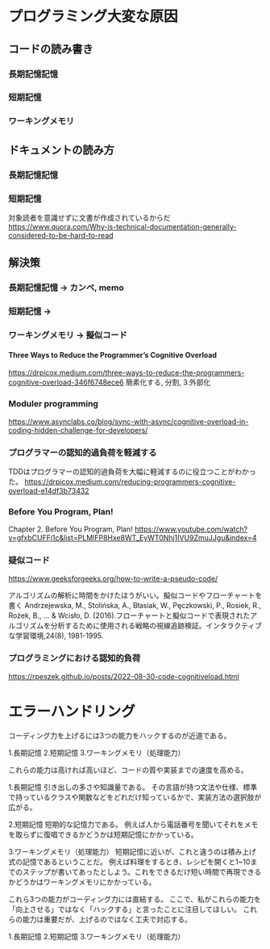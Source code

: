 # プログラミング大変な原因

## コードの読み書き
### 長期記憶記憶
### 短期記憶
### ワーキングメモリ

## ドキュメントの読み方
### 長期記憶記憶
### 短期記憶

対象読者を意識せずに文書が作成されているからだ
https://www.quora.com/Why-is-technical-documentation-generally-considered-to-be-hard-to-read

## 解決策
### 長期記憶記憶 -> カンペ, memo
### 短期記憶 -> 
### ワーキングメモリ -> 擬似コード

#### Three Ways to Reduce the Programmer’s Cognitive Overload
https://drpicox.medium.com/three-ways-to-reduce-the-programmers-cognitive-overload-346f6748ece6
簡素化する, 分割, 3.外部化

### Moduler programming
https://www.asynclabs.co/blog/sync-with-async/cognitive-overload-in-coding-hidden-challenge-for-developers/

### プログラマーの認知的過負荷を軽減する
TDDはプログラマーの認知的過負荷を大幅に軽減するのに役立つことがわかった。
https://drpicox.medium.com/reducing-programmers-cognitive-overload-e14df3b73432

### Before You Program, Plan!
Chapter 2. Before You Program, Plan!
https://www.youtube.com/watch?v=gfxbCUFFi1c&list=PLMlFP8Hxe8WT_EyWT0Nhj1IVU9ZmuJJgu&index=4

### 疑似コード
https://www.geeksforgeeks.org/how-to-write-a-pseudo-code/

アルゴリズムの解析に時間をかけたほうがいい。擬似コードやフローチャートを書く
Andrzejewska, M., Stolińska, A., Błasiak, W., Pęczkowski, P., Rosiek, R., Rożek, B., ... & Wcisło, D. (2016).フローチャートと擬似コードで表現されたアルゴリズムを分析するために使用される戦略の視線追跡検証。インタラクティブな学習環境,24(8), 1981-1995.

### プログラミングにおける認知的負荷    
https://rpeszek.github.io/posts/2022-08-30-code-cognitiveload.html

# エラーハンドリング


コーディング力を上げるには3つの能力をハックするのが近道である。

1.長期記憶
2.短期記憶
3.ワーキングメモリ（処理能力）

これらの能力は高ければ高いほど、コードの質や実装までの速度を高める。

1.長期記憶
引き出しの多さや知識量である。
その言語が持つ文法や仕様、標準で持っているクラスや関数などをどれだけ知っているかで、実装方法の選択肢が広がる。

2.短期記憶
短期的な記憶力である。
例えば人から電話番号を聞いてそれをメモを取らずに復唱できるかどうかは短期記憶にかかっている。

3.ワーキングメモリ（処理能力）
短期記憶に近いが、これと違うのは積み上げ式の記憶であるということだ。
例えば料理をするとき、レシピを開くと1~10までのステップが書いてあったとしよう。これをできるだけ短い時間で再現できるかどうかはワーキングメモリにかかっている。

これら3つの能力がコーディング力には直結する。
ここで、私がこれらの能力を「向上させる」ではなく「ハックする」と言ったことに注目してほしい。
これらの能力は重要だが、上げるのではなく工夫で対応する。

1.長期記憶
2.短期記憶
3.ワーキングメモリ（処理能力）